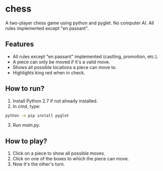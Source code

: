 # chess

A two-player chess game using python and pyglet. No computer AI. All rules implemented except "en passant".

## Features
- All rules except "en passant" implemented (castling, promotion, etc.).
- A piece can only be moved if it's a valid move.
- Shows all possible locations a piece can move to.
- Highlights king red when in check.

## How to run?
1. Install Python 2.7 if not already installed.
2. In cmd, type:
```cmd
python -m pip install pyglet
```
3. Run *main.py*.

## How to play?
1. Click on a piece to show all possible moves.
2. Click on one of the boxes to which the piece can move.
3. Now it's the other's turn.